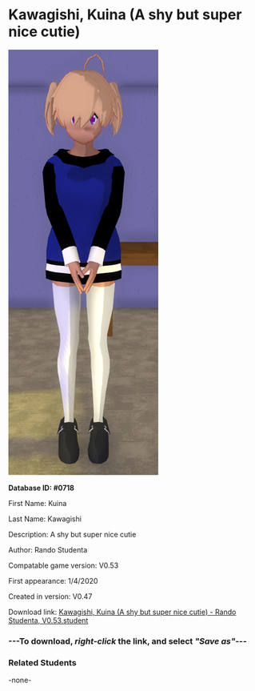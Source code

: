 # Kawagishi, Kuina (A shy but super nice cutie)

<img src="../../Files/Images/Kawagishi, Kuina (A shy but super nice cutie).png" title="Kawagishi, Kuina (A shy but super nice cutie) - Rando Studenta, V0.53">

**Database ID: #0718**

First Name: Kuina

Last Name: Kawagishi

Description: A shy but super nice cutie

Author: Rando Studenta

Compatable game version: V0.53

First appearance: 1/4/2020

Created in version: V0.47

Download link: <a href="https://raw.githubusercontent.com/Arbiter1223/Daigaku-Gurashi-Custom-Students/master/Files/Student%20Files/Kawagishi%2C%20Kuina%20(A%20shy%20but%20super%20nice%20cutie)%20-%20Rando%20Studenta%2C%20V0.53.student">Kawagishi, Kuina (A shy but super nice cutie) - Rando Studenta, V0.53.student</a>

### ---**To download, _right-click_ the link, and select _"Save as"_**---

### Related Students

-none-
